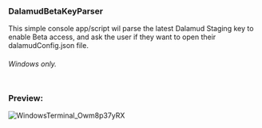 ### DalamudBetaKeyParser

This simple console app/script wil parse the latest Dalamud Staging key to enable Beta access, and ask the user if they want to open their dalamudConfig.json file.

###### Windows only. <br> <br>

### Preview:
![WindowsTerminal_Owm8p37yRX](https://user-images.githubusercontent.com/39604793/226851797-94ac6563-f9f1-45b7-a15e-d12ac96f0535.png)
